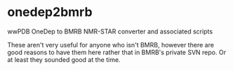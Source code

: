 # onedep2bmrb
wwPDB OneDep to BMRB NMR-STAR converter and associated scripts

These aren't very useful for anyone who isn't BMRB, however there are good reasons to have them here rather that in BMRB's private SVN repo. Or at least they sounded good at the time.
